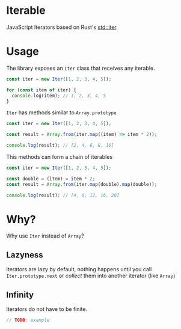 # Iterable

JavaScript Iterators based on Rust's
[std::iter](https://doc.rust-lang.org/std/iter/index.html).

# Usage

The library exposes an `Iter` class that receives any iterable.

```javascript
const iter = new Iter([1, 2, 3, 4, 5]);

for (const item of iter) {
  console.log(item); // 1, 2, 3, 4, 5
}
```

`Iter` has methods similar to `Array.prototype`

```javascript
const iter = new Iter([1, 2, 3, 4, 5]);

const result = Array.from(iter.map((item) => item * 2));

console.log(result); // [2, 4, 6, 8, 10]
```

This methods can form a chain of iterables

```javascript
const iter = new Iter([1, 2, 3, 4, 5]);

const double = (item) = item * 2;
const result = Array.from(iter.map(double).map(double));

console.log(result); // [4, 8, 12, 16, 20]
```

# Why?

Why use `Iter` instead of `Array`?

## Lazyness

Iterators are lazy by default, nothing happens until you call
`Iter.prototype.next` or _collect_ them into another iterator (like `Array`)

## Infinity

Iterators do not have to be finite.

```javascript
// TODO: example
```
